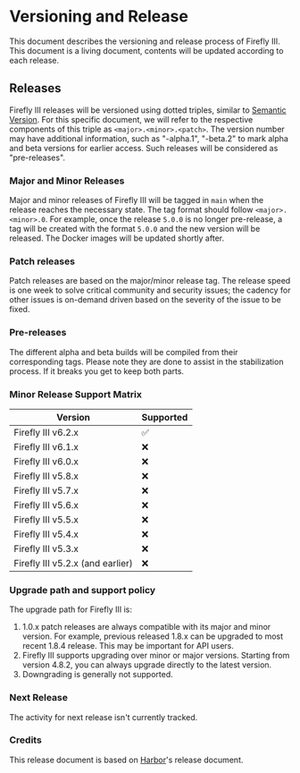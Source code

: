 # Versioning and Release
This document describes the versioning and release process of Firefly III. This document is a living document, contents will be updated according to each release.

## Releases
Firefly III releases will be versioned using dotted triples, similar to [Semantic Version](http://semver.org/). For this specific document, we will refer to the respective components of this triple as `<major>.<minor>.<patch>`. The version number may have additional information, such as "-alpha.1", "-beta.2" to mark alpha and beta versions for earlier access. Such releases will be considered as "pre-releases".

### Major and Minor Releases
Major and minor releases of Firefly III will be tagged in `main` when the release reaches the necessary state. The tag format should follow `<major>.<minor>.0`. For example, once the release `5.0.0` is no longer pre-release, a tag will be created with the format `5.0.0` and the new version will be released. The Docker images will be updated shortly after. 

### Patch releases
Patch releases are based on the major/minor release tag. The release speed is one week to solve critical community and security issues; the cadency for other issues is on-demand driven based on the severity of the issue to be fixed.

### Pre-releases
The different alpha and beta builds will be compiled from their corresponding tags. Please note they are done to assist in the stabilization process. If it breaks you get to keep both parts.

### Minor Release Support Matrix
| Version                          | Supported          |
|----------------------------------|--------------------|
| Firefly III v6.2.x               | :white_check_mark: |
| Firefly III v6.1.x               | :x:                |
| Firefly III v6.0.x               | :x:                |
| Firefly III v5.8.x               | :x:                |
| Firefly III v5.7.x               | :x:                |
| Firefly III v5.6.x               | :x:                |
| Firefly III v5.5.x               | :x:                |
| Firefly III v5.4.x               | :x:                |
| Firefly III v5.3.x               | :x:                |
| Firefly III v5.2.x (and earlier) | :x:                |

### Upgrade path and support policy
The upgrade path for Firefly III is:

1. 1.0.x patch releases are always compatible with its major and minor version. For example, previous released 1.8.x can be upgraded to most recent 1.8.4 release. This may be important for API users.
2. Firefly III supports upgrading over minor or major versions. Starting from version 4.8.2, you can always upgrade directly to the latest version.
3. Downgrading is generally not supported.

### Next Release
The activity for next release isn't currently tracked. 

### Credits

This release document is based on [Harbor](https://github.com/goharbor/harbor/blob/master/RELEASES.md)'s release document.
